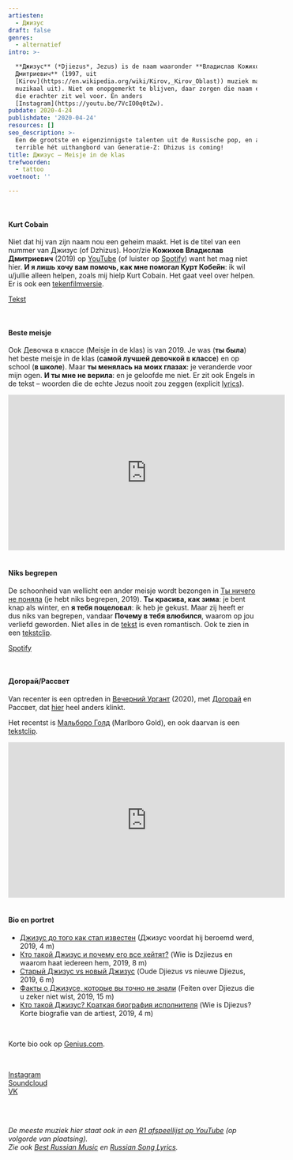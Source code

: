 ```yaml
---
artiesten:
  - Джизус
draft: false
genres:
  - alternatief
intro: >-

  **Джизус** (*Djiezus*, Jezus) is de naam waaronder **Владислав Кожихов
  Дмитриевич** (1997, uit
  [Kirov](https://en.wikipedia.org/wiki/Kirov,_Kirov_Oblast)) muziek maakt (of
  muzikaal uit). Niet om onopgemerkt te blijven, daar zorgen die naam en degene
  die erachter zit wel voor. En anders
  [Instagram](https://youtu.be/7VcIO0q0tZw). 
pubdate: 2020-4-24
publishdate: '2020-04-24'
resources: []
seo_description: >-
  Een de grootste en eigenzinnigste talenten uit de Russische pop, en als enfant
  terrible hét uithangbord van Generatie-Z: Dhizus is coming!
title: Джизус – Meisje in de klas
trefwoorden:
  - tattoo
voetnoot: ''

---
```


<br/>

#### Kurt Cobain

Niet dat hij van zijn naam nou een geheim maakt. Het is de titel van een nummer van Джизус (of Dzhizus). Hoor/zie **Кожихов Владислав Дмитриевич** (2019) op [YouTube](https://youtu.be/7R194e_Yk6A) (of luister op [Spotify](https://open.spotify.com/track/2A74jvTnQboS2VZgC5EYWm?si=W6GJ0zv9RzuP1DAj_CViDQ)) want het mag niet hier. **И я лишь хочу вам помочь, как мне помогал Курт Кобейн**: ik wil u/jullie alleen helpen, zoals mij hielp Kurt Cobain. Het gaat veel over helpen. Er is ook een [tekenfilmversie](https://youtu.be/_fqc6_Z72PM).

[Tekst](https://unotices.com/page-text.php?id=121658)

<br/>

#### Beste meisje
Ook Девочка в классе (Meisje in de klas) is van 2019. Je was (**ты была**) het beste meisje in de klas (**самой лучшей девочкой в классе**) en op school (**в школе**). Maar **ты менялась на моих глазах**: je veranderde voor mijn ogen. **И ты мне не верила**: en je geloofde me niet. Er zit ook Engels in de tekst – woorden die de echte Jezus nooit zou zeggen (explicit [lyrics](https://genius.com/Dzhizus-girl-in-class-lyrics)).

<iframe
width="560" height="315"
src="https://www.youtube.com/embed/3899cPGAm1g"
frameborder="0" allow="accelerometer; autoplay; encrypted-media;
gyroscope; picture-in-picture" allowfullscreen></iframe>

<br/>

<br/>

#### Niks begrepen
De schoonheid van wellicht een ander meisje wordt bezongen in [Ты ничего не поняла](https://youtu.be/VgoudnL7K4Q) (je hebt niks begrepen, 2019). **Ты красива, как зима**: je bent knap als winter, en **я тебя поцеловал**: ik heb je gekust. Maar zij heeft er dus niks van begrepen, vandaar **Почему в тебя влюбился**, waarom op jou verliefd geworden. Niet alles in de [tekst](https://genius.com/Dzhizus-you-dont-understand-lyrics) is even romantisch. Ook te zien in een [tekstclip](https://youtu.be/reyqkaKJC1g).

[Spotify](https://open.spotify.com/track/1TWVX6fwtok0XRb2UwIg7s?si=fGJbvhCgQ_i49EcdEiG0rg)

<br/>

#### Догорай/Рассвет
Van recenter is een optreden in [Вечерний Ургант](https://www.youtube.com/channel/UCzlzGhKI5Y1LIeDJI53cWjQ) (2020), met [Догорай](https://youtu.be/HHPgoqbHi0Y) en Рассвет, dat [hier](https://youtu.be/IbliwdIOKR8) heel anders klinkt.

Het recentst is [Мальборо Голд](https://youtu.be/_a-tNBnK6o8) (Marlboro Gold), en ook daarvan is een [tekstclip](https://youtu.be/YxBcBGjLDXI).

<iframe width="560" height="315" src="https://www.youtube.com/embed/alh8ZGGRWMw" frameborder="0" allow="accelerometer; autoplay; encrypted-media; gyroscope; picture-in-picture" allowfullscreen></iframe> 

<br/>
<br/>

#### Bio en portret


- [Джизус до того как стал известен](https://youtu.be/UFVY712CJXc) (Джизус voordat hij beroemd werd, 2019, 4 m)
- [Кто такой Джизус и почему его все хейтят?](https://www.youtube.com/watch?v=rmMmz3e-ILI) (Wie is Dzjiezus en waarom haat iedereen hem, 2019, 8 m)
- [Старый Джизус vs новый Джизус](https://youtu.be/PJfdEiO8yuQ) (Oude Djiezus vs nieuwe Djiezus, 2019, 6 m)
- [Факты о Джизусе, которые вы точно не знали](https://youtu.be/d7Hvn2139DA) (Feiten over Djiezus die u zeker niet wist, 2019, 15 m)
- [Кто такой Джизус? Краткая биография исполнителя](https://www.youtube.com/watch?v=8xsbXBvpbLM) (Wie is Djiezus? Korte biografie van de artiest, 2019, 4 m)


<br/>

Korte bio ook op [Genius.com](https://genius.com/artists/Dzhizus). 

<br/>

[Instagram](https://www.instagram.com/dzhizus/) <br/>
[Soundcloud](https://soundcloud.com/dzhizus)<br/>
[VK](https://vk.com/dzhizus)


<br/>

<br/>

*De meeste muziek hier staat ook in een [R1 afspeellijst op YouTube](https://www.youtube.com/playlist?list=PLeE-zqOrSLhxfIpK2vuUJNCKSzyVBi0yM) (op volgorde van plaatsing).* <br/>
*Zie ook [Best Russian Music](https://www.youtube.com/playlist?list=PLeE-zqOrSLhxTFYDvlwUu4hYby9DojwoD) en [Russian Song Lyrics](https://www.youtube.com/playlist?list=PLeE-zqOrSLhzkRCATzT8__oNifBChVHGK).*


